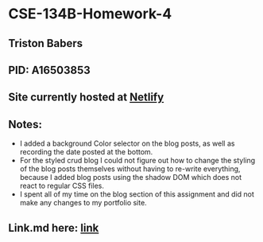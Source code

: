 ﻿# CSE-134B-Homework-4
 
## Triston Babers
## PID: A16503853

## Site currently hosted at [Netlify](https://fantastic-chaja-c311f6.netlify.app/)

## Notes:
- I added a background Color selector on the blog posts, as well as recording the date posted at the bottom.
- For the styled crud blog I could not figure out how to change the styling of the blog posts themselves without having to re-write everything, because I added blog posts using the shadow DOM which does not react to regular CSS files.
- I spent all of my time on the blog section of this assignment and did not make any changes to my portfolio site.

## Link.md here: [link](https://github.com/TristonBabers/CSE-134B-Homework-4/blob/master/link.md)